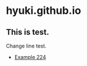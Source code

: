 # hyuki.github.io

## This is test.

Change line test.

* [Example 224](https://hyuki.github.io/blog/224.html)
